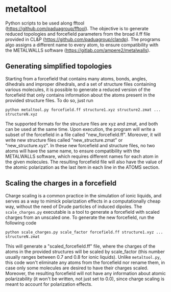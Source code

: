 # metaltool
Python scripts to be used along fftool (https://github.com/paduagroup/fftool). The objective is to generate reduced topologies and forcefield parameters from the broad il.ff file provided in CL&P (https://github.com/paduagroup/clandp). The programs algo assigns a different name to every atom, to ensure compatibility with the METALWALLS software (https://gitlab.com/ampere2/metalwalls).

## Generating simplified topologies

Starting from a forcefield that contains many atoms, bonds, angles, dihedrals and improper dihedrals, and a set of structure files containing various molecules, it is possible to generate a reduced version of the forcefield that only contains information about the atoms present in the provided structure files. To do so, just run

    python metaltool.py forcefield.ff structure1.xyz structure2.zmat ... structureN.xyz

The supported formats for the structure files are xyz and zmat, and both can be used at the same time. Upon execution, the program will write a subset of the forcefield in a file called "new_forcefield.ff". Moreover, it will write new structure files called "new_structure.zmat" or "new_structure.xyz". In these new forcefield and structure files, no two atoms will have the same name, to ensure compatibility with the METALWALLS software, which requires different names for each atom in the given molecules. The resulting forcefield file will also have the value of the atomic polarization as the last item in each line in the ATOMS section.

## Scaling the charges in a forcefield

Charge scaling is a common practice in the simulation of ionic liquids, and serves as a way to mimick polarization effects in a computationally cheap way, without the need of Drude particles of induced dipoles. The ```scale_charges.py``` executable is a tool to generate a forcefield with scaled charges from an unscaled one. To generate the new forcefield, run the following code

    python scale_charges.py scale_factor forcefield.ff structure1.xyz ... structureN.zmat

This will generate a "scaled_forcefield.ff" file, where the charges of the atoms in the provided structures will be scaled by scale_factor (this number usually ranges between 0.7 and 0.8 for ionic liquids). Unlike ```metaltool.py```, this code won't eliminate any atoms from the forcefield nor rename them, in case only some molecules are desired to have their charges scaled. Moreover, the resulting forcefield will not have any information about atomic polarizability (it won't be written, not just set to 0.0), since charge scaling is meant to account for polarization effects.
